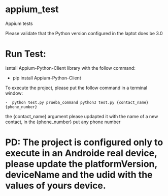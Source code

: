 # appium_test
Appium tests

Please validate that the Python version configured in the laptot does be 3.0

# Run Test:

isntall Appium-Python-Client library with the follow command:

- pip install Appium-Python-Client
 
To execute the project, please put the follow command in a terminal window:

    -  python test.py prueba_command python3 test.py {contact_name} {phone_number} 
 
 the {contact_name} argument please updapted it with the name of a new contact, in the {phone_number} put any phone number

# PD: The project is configured only to execute in an Androide real device, please update the platformVersion, deviceName and the udid with the values of yours device.
